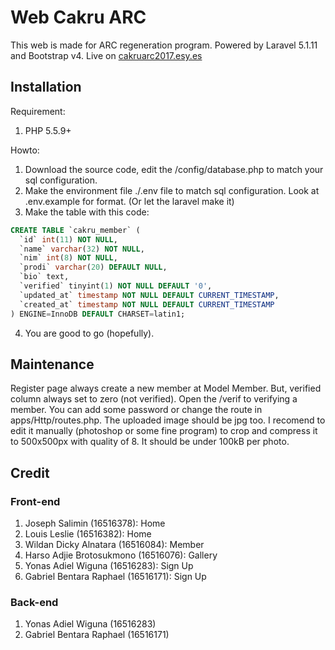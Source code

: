 # Web Cakru ARC

This web is made for ARC regeneration program. Powered by Laravel 5.1.11 and Bootstrap v4. Live on [cakruarc2017.esy.es](http://cakruarc2017.esy.es)

## Installation

Requirement:
1. PHP 5.5.9+

Howto:
1. Download the source code, edit the /config/database.php to match your sql configuration.
2. Make the environment file ./.env file to match sql configuration. Look at .env.example for format. (Or let the laravel make it)
3. Make the table with this code:
```sql
CREATE TABLE `cakru_member` (
  `id` int(11) NOT NULL,
  `name` varchar(32) NOT NULL,
  `nim` int(8) NOT NULL,
  `prodi` varchar(20) DEFAULT NULL,
  `bio` text,
  `verified` tinyint(1) NOT NULL DEFAULT '0',
  `updated_at` timestamp NOT NULL DEFAULT CURRENT_TIMESTAMP,
  `created_at` timestamp NOT NULL DEFAULT CURRENT_TIMESTAMP
) ENGINE=InnoDB DEFAULT CHARSET=latin1;
```
4. You are good to go (hopefully).

## Maintenance

Register page always create a new member at Model Member. But, verified column always set to zero (not verified). Open the /verif to verifying a member. You can add some password or change the route in apps/Http/routes.php. The uploaded image should be jpg too. I recomend to edit it manually (photoshop or some fine program) to crop and compress it to 500x500px with quality of 8. It should be under 100kB per photo.

## Credit

### Front-end
1. Joseph Salimin (16516378): Home
1. Louis Leslie (16516382): Home
1. Wildan Dicky Alnatara (16516084): Member
1. Harso Adjie Brotosukmono (16516076): Gallery
1. Yonas Adiel Wiguna (16516283): Sign Up
1. Gabriel Bentara Raphael (16516171): Sign Up

### Back-end
1. Yonas Adiel Wiguna (16516283)
1. Gabriel Bentara Raphael (16516171)
